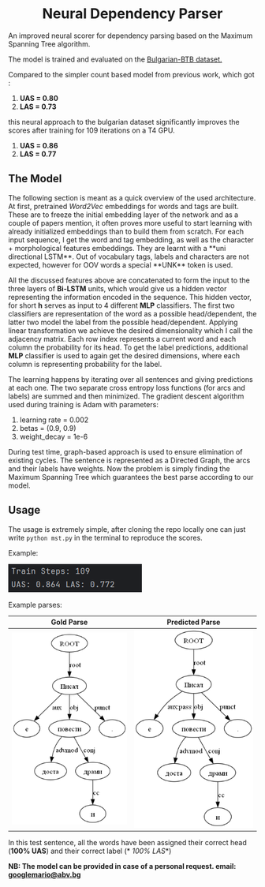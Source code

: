 <h1 align="center"> Neural Dependency Parser</h1>

An improved neural scorer for dependency parsing based on the Maximum Spanning Tree algorithm.

The model is trained and evaluated on the <a href="https://github.com/UniversalDependencies/UD_Bulgarian-BTB">
Bulgarian-BTB dataset.</a>

Compared to the simpler count based model from previous work, which got :

1. **UAS = 0.80**
2. **LAS = 0.73**

this neural approach to the bulgarian dataset significantly improves the scores after training for 109 iterations on a
T4 GPU.

1. **UAS = 0.86**
2. **LAS = 0.77**

<h2>The Model</h2>
The following section is meant as a quick overview of the used architecture. At first, pretrained <em>Word2Vec</em>
embeddings for words and tags are built. These are to freeze the initial embedding layer of the network and as a couple
of papers mention, it often
proves more useful to start learning with already initialized embeddings than to build them from scratch. For each input
sequence, I get the word and tag embedding, as well as the character + morphological features embeddings. They are
learnt with a **uni directional LSTM**. Out of vocabulary tags, labels and characters are not expected,
however for OOV words a special **UNK** token is used.

All the discussed features above are concatenated to form the input to the three layers of **Bi-LSTM** units, which
would give us a hidden vector representing the information encoded in the sequence. This hidden vector, for short **h**
serves as input to 4 different **MLP** classifiers. The first two classifiers are representation of the word as a
possible head/dependent, the latter two model the label from the possible head/dependent.
Applying linear transformation we achieve the desired dimensionality which I call the adjacency matrix. Each row index
represents a current word and each column the probability for its head. To get the label predictions, additional **MLP**
classifier is used to again get the desired dimensions, where each column is representing probability for the label.

The learning happens by iterating over all sentences and giving predictions at each one. The two separate cross entropy
loss functions (for arcs and labels) are summed and then minimized. The gradient descent algorithm used during training
is Adam with parameters:

1. learning rate = 0.002
2. betas = (0.9, 0.9)
3. weight_decay = 1e-6

During test time, graph-based approach is used to ensure elimination of existing cycles. The sentence is represented as
a Directed Graph, the arcs and their labels have weights. Now the problem is simply finding the Maximum Spanning Tree
which guarantees the best parse according to our model.

<h2>Usage</h2>

The usage is extremely simple, after cloning the repo locally one can just write `python mst.py` in the terminal to
reproduce the scores.

Example:

![usage_example](usage/usage.png)

Example parses:

|            Gold Parse            |              Predicted Parse              | 
|:--------------------------------:|:-----------------------------------------:| 
 ![gold_parse](usage/ex_gold.png) | ![predict_parse](usage/ex_prediction.png) 

In this test sentence, all the words have been assigned their correct head (**100% UAS**) and their correct label (*
*100% LAS**)

**NB: The model can be provided in case of a personal request.
email: googlemario@abv.bg**